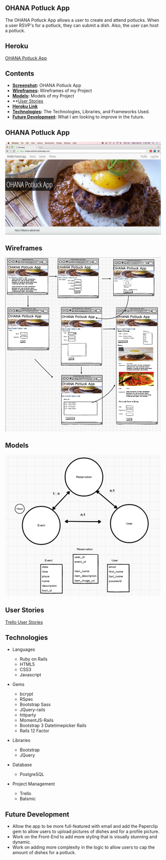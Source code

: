 ## OHANA Potluck App
The OHANA Potluck App allows a user to create and attend potlucks. When a user RSVP's for a potluck, they can submit a dish. Also, the user can host a potluck.

## Heroku
<a href="https://ohana-potluck.herokuapp.com/" target="_blank">OHANA Potluck App</a>

## Contents
* **[Screenshot](#screenshot):** OHANA Potluck App
* **[Wireframes](#wireframes):** Wireframes of my Project
* **[Models](#models):** Models of my Project
* **[User Stories](#user-stories)
* **[Heroku Link](#heroku-hosted-project)**
* **[Technologies](#technologies):** The Technologies, Libraries, and Frameworks Used.
* **[Future Development](#future-development):** What I am looking to improve in the future.


## OHANA Potluck App
<img src="splash.jpg">

## Wireframes
<img src="wireframes.jpg">

## Models
<img src="models.jpg">

## User Stories
<a href="https://trello.com/b/ye3PcScB/potluck-app">Trello User Stories</a>

## Technologies
* Languages
  * Ruby on Rails
  * HTML5
  * CSS3
  * Javascript


* Gems
  * bcrypt
  * RSpec
  * Bootstrap Sass
  * JQuery-rails
  * httparty
  * MomentJS-Rails
  * Bootstrap 3 Datetimepicker Rails
  * Rails 12 Factor

* Libraries  
  * Bootstrap
  * JQuery  

* Database
  *  PostgreSQL

* Project Management
  * Trello
  * Balsmic

## Future Development
* Allow the app to be more full-featured with email and add the Paperclip gem to allow users to upload pictures of dishes and for a profile picture.
*  Work on the Front-End to add more styling that is visually stunning and dynamic.
*  Work on adding more complexity in the logic to allow users to cap the amount of dishes for a potluck.
